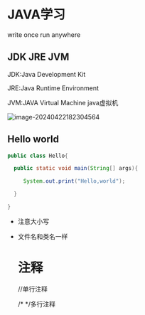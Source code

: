 # JAVA学习

write once  run anywhere

## JDK JRE JVM

JDK:Java Development Kit

JRE:Java Runtime Environment

JVM:JAVA Virtual Machine java虚拟机

![image-20240422182304564](C:\Users\WanGXU\AppData\Roaming\Typora\typora-user-images\image-20240422182304564.png)

## Hello world

```java
public class Hello{

  public static void main(String[] args){

     System.out.print("Hello,world");

  }

}
```

- 注意大小写 

- 文件名和类名一样

  # 注释 

  //单行注释

  /* */多行注释
